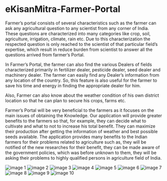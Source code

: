 # eKisanMitra-Farmer-Portal
Farmer’s portal consists of several characteristics such as the farmer can ask any agricultural question to any scientist from any corner of India. 
These questions are characterized into many categories like crop, soil, agriculture, irrigation, climate, rain etc. Due to this characterization the respected question is only reached to the scientist of that particular field’s expertise, which result in reduce burden from scientist to answer all the questions arrived from farmer’s Portal.

In Farmer’s Portal, the farmer can also find the various Dealers of fields characterized primarily in fertilizer dealer, pesticide dealer, seed dealer and machinery dealer.
The farmer can easily find any Dealer’s information from any location of the country. So, this feature is also useful for the farmer to save his time and energy in finding the appropriate dealer for him.

Also, Farmer can also know about the weather condition of his own district location so that he can plan to secure his crops, farms etc.

Farmer’s Portal will be very beneficial to the farmers as it focuses on the main issues of obtaining the Knowledge. Our application will provide greater benefits to the farmers so that, for example, they can decide what to cultivate and what to not to increase his total benefit. They can maximize their production after getting the information of weather and best possible seeds available.
The application provides many benefits to the Indian farmers for their problems related to agriculture such as, they will be notified of the new researches for their benefit, they can be made aware of the government policies, which was before unknown to them, they will be asking their problems to highly qualified persons in agriculture field of India.

![image 1](http://i1377.photobucket.com/albums/ah42/har2008preet/1_zpsbhxc0kwm.png)
![image 2](http://i1377.photobucket.com/albums/ah42/har2008preet/2_zpsfdknsaqs.png)
![image 3](http://i1377.photobucket.com/albums/ah42/har2008preet/3_zpsgoj7hyil.png)
![image 4](http://i1377.photobucket.com/albums/ah42/har2008preet/4_zpsm3pggsp9.png)
![image 5](http://i1377.photobucket.com/albums/ah42/har2008preet/5_zps3twnldqx.png)
![image 6](http://i1377.photobucket.com/albums/ah42/har2008preet/6_zpsy7xxwdzx.png)
![image 7](http://i1377.photobucket.com/albums/ah42/har2008preet/7_zpsekjgwemy.png)
![image 8](http://i1377.photobucket.com/albums/ah42/har2008preet/8_zpsydzc3xxb.png)
![image 9](http://i1377.photobucket.com/albums/ah42/har2008preet/9_zpsg3xpdxvg.png)
![image 10](http://i1377.photobucket.com/albums/ah42/har2008preet/10_zpsz2pvgr9n.png)